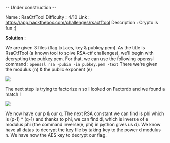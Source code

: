 -- Under construction -- 

Name : RsaCtfTool
Difficulty : 4/10
Link : https://app.hackthebox.com/challenges/rsactftool 
Description : Crypto is fun ;)

**Solution** : 

We are given 3 files (flag.txt.aes, key & pubkey.pem). As the title is RsaCtfTool (a known tool to solve RSA-ctf challenges), we'll begin with decrypting the pubkey.pem. For that, we can use the following openssl command : 
`openssl rsa -pubin -in pubkey.pem -text`
There we're given the modulus (n) & the public exponent (e) 

![](https://i.ibb.co/v3VSRgZ/Screenshot-3.jpg)

The next step is trying to factorize n so I looked on Factordb and we found a match !  

![](https://i.ibb.co/PYdVrd8/Screenshot-2.jpg)

We now have our p & our q.
The next RSA constant we can find is phi which is (p-1) * (q-1) and thanks to phi, we can find d, which is inverse of e modulus phi (the command inverse(e, phi) in python gives us d). We know have all datas to decrypt the key file by taking key to the power d modulus n. We have now the AES key to decrypt our flag. 
